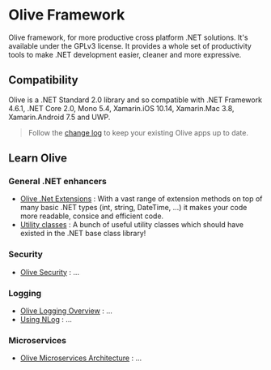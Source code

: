 # Olive Framework

Olive framework, for more productive cross platform .NET solutions. It's available under the GPLv3 license.
It provides a whole set of productivity tools to make .NET development easier, cleaner and more expressive.

## Compatibility

Olive is a .NET Standard 2.0 library and so compatible with .NET Framework 4.6.1, .NET Core 2.0, Mono 5.4, Xamarin.iOS 10.14, Xamarin.Mac 3.8, Xamarin.Android 7.5 and UWP.

> Follow the [change log](ChangeLog.md) to keep your existing Olive apps up to date.

## Learn Olive

### General .NET enhancers

- [Olive .Net Extensions](Core/Extensions.md) : With a vast range of extension methods on top of many basic .NET types (int, string, DateTime, ...) it makes your code more readable, consice and efficient code.
- [Utility classes](Core/Utilities.md) : A bunch of useful utility classes which should have existed in the .NET base class library!

### Security

- [Olive Security](Security/Security.md) : ...

### Logging

- [Olive Logging Overview](Logging/Logging.md) : ...
- [Using NLog](Logging/NLog.md) : ...

### Microservices

- [Olive Microservices Architecture](Microservices/Overview.md) : ...
